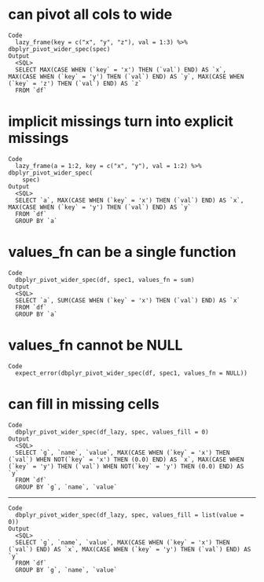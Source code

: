 # can pivot all cols to wide

    Code
      lazy_frame(key = c("x", "y", "z"), val = 1:3) %>% dbplyr_pivot_wider_spec(spec)
    Output
      <SQL>
      SELECT MAX(CASE WHEN (`key` = 'x') THEN (`val`) END) AS `x`, MAX(CASE WHEN (`key` = 'y') THEN (`val`) END) AS `y`, MAX(CASE WHEN (`key` = 'z') THEN (`val`) END) AS `z`
      FROM `df`

# implicit missings turn into explicit missings

    Code
      lazy_frame(a = 1:2, key = c("x", "y"), val = 1:2) %>% dbplyr_pivot_wider_spec(
        spec)
    Output
      <SQL>
      SELECT `a`, MAX(CASE WHEN (`key` = 'x') THEN (`val`) END) AS `x`, MAX(CASE WHEN (`key` = 'y') THEN (`val`) END) AS `y`
      FROM `df`
      GROUP BY `a`

# values_fn can be a single function

    Code
      dbplyr_pivot_wider_spec(df, spec1, values_fn = sum)
    Output
      <SQL>
      SELECT `a`, SUM(CASE WHEN (`key` = 'x') THEN (`val`) END) AS `x`
      FROM `df`
      GROUP BY `a`

# values_fn cannot be NULL

    Code
      expect_error(dbplyr_pivot_wider_spec(df, spec1, values_fn = NULL))

# can fill in missing cells

    Code
      dbplyr_pivot_wider_spec(df_lazy, spec, values_fill = 0)
    Output
      <SQL>
      SELECT `g`, `name`, `value`, MAX(CASE WHEN (`key` = 'x') THEN (`val`) WHEN NOT(`key` = 'x') THEN (0.0) END) AS `x`, MAX(CASE WHEN (`key` = 'y') THEN (`val`) WHEN NOT(`key` = 'y') THEN (0.0) END) AS `y`
      FROM `df`
      GROUP BY `g`, `name`, `value`

---

    Code
      dbplyr_pivot_wider_spec(df_lazy, spec, values_fill = list(value = 0))
    Output
      <SQL>
      SELECT `g`, `name`, `value`, MAX(CASE WHEN (`key` = 'x') THEN (`val`) END) AS `x`, MAX(CASE WHEN (`key` = 'y') THEN (`val`) END) AS `y`
      FROM `df`
      GROUP BY `g`, `name`, `value`

